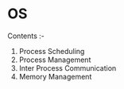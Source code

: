 # OS

Contents :-
1) Process Scheduling
2) Process Management
3) Inter Process Communication
4) Memory Management
